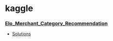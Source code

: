 # kaggle

### [Elo_Merchant_Category_Recommendation](https://www.kaggle.com/c/elo-merchant-category-recommendation)
- [Solutions](http://nbviewer.jupyter.org/github/jeonghunyoon/kaggle/blob/master/04_Elo_Merchant_Category_Recommendation.ipynb)
